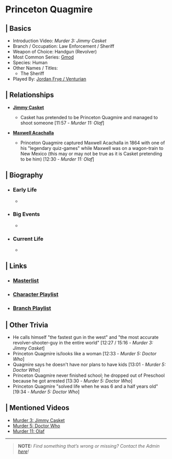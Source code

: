 # Princeton Quagmire 


## | Basics  
- Introduction Video: *Murder 3: Jimmy Casket*  
- Branch / Occupation: Law Enforcement / Sheriff
- Weapon of Choice: Handgun \(Revolver)  
- Most Common Series: [Gmod](6.Series/Gmod.html)  
- Species: Human  
- Other Names / Titles:   
  - The Sheriff  
- Played By: [Jordan Frye / Venturian](3.Siblings/3.1.Jordan-Frye-Venturian.html)  


## | Relationships  
- [**Jimmy Casket**](5.Characters/Jimmy_Casket.html)  
  - Casket has pretended to be Princeton Quagmire and managed to shoot someone \[11:57 - *Murder 11: Olaf*]

- [**Maxwell Acachalla**](5.Characters/Maxwell_Acachalla.html)
  - Princeton Quagmire captured Maxwell Acachalla in 1864 with one of his "legendary quiz-games" while Maxwell was on a wagon-train to New Mexico \(this may or may not be true as it is Casket pretending to be him) \[12:30 - *Murder 11: Olaf*]


## | Biography  
- ### Early Life  
  -   
- ### Big Events  
  -   
- ### Current Life  
  -   

 
## | Links  
- ### [Masterlist]()  
- ### [Character Playlist]()  
- ### [Branch Playlist]()  


## | Other Trivia  
- He calls himself "the fastest gun in the west" and "the most accurate revolver-shooter-guy in the entire world" \[12:27 / 15:16 - *Murder 3: Jimmy Casket*]
- Princeton Quagmire is/looks like a woman \[12:33 - *Murder 5: Doctor Who*]
- Quagmire says he doesn't have nor plans to have kids \[13:01 - *Murder 5: Doctor Who*]
- Princeton Quagmire never finished school; he dropped out of Preschool because he got arrested \[13:30 - *Murder 5: Doctor Who*]
- Princeton Quagmire "solved life when he was 6 and a half years old" \[19:34 - *Murder 5: Doctor Who*]

## | Mentioned Videos
- [Murder 3: Jimmy Casket](https://youtu.be/ijGTXelXjx4)
- [Murder 5: Doctor Who](https://youtu.be/DpcpwXKf4NQ)
- [Murder 11: Olaf](https://youtu.be/g2tvu5gFGhI)

----

> **NOTE:** *Find something that’s wrong or missing? Contact the Admin [here](./chapter_2.md)!*